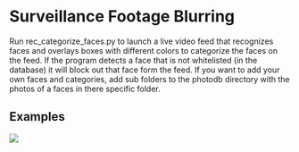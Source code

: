 # Surveillance Footage Blurring

Run rec_categorize_faces.py to launch a live video feed that recognizes faces and overlays boxes with different colors to categorize the faces on the feed. If the program detects a face that is not whitelisted (in the database) it will block out that face form the feed. If you want to add your own faces and categories, add sub folders to the photodb directory with the photos of a faces in there specific folder.

## Examples

![](https://gifs.com/gif/demo-1-mwx3MR)

